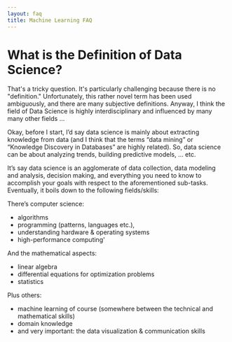 ```yaml
---
layout: faq
title: Machine Learning FAQ
---
```


# What is the Definition of Data Science?

That's a tricky question. It's particularly challenging because there is no "definition." Unfortunately, this rather novel term has been used ambiguously, and there are many subjective definitions. Anyway, I think the field of Data Science is highly interdisciplinary and influenced by many many other fields ...

Okay, before I start, I’d say data science is mainly about extracting knowledge from data (and I think that the terms “data mining” or “Knowledge Discovery in Databases” are highly related). So, data science can be about analyzing trends, building predictive models, … etc.

It’s say data science is an agglomerate of  data collection, data modeling and analysis, decision making, and everything you need to know to accomplish your goals with respect to the aforementioned sub-tasks. Eventually, it boils down to the following fields/skills:

There’s computer science:

- algorithms
- programming (patterns, languages etc.),
- understanding hardware & operating systems
- high-performance computing'

And the mathematical aspects:

- linear algebra
- differential equations for optimization problems
- statistics

Plus others:

- machine learning of course (somewhere between the technical and mathematical skills)
- domain knowledge
- and very important: the data visualization & communication skills

